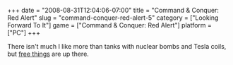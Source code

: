 +++
date = "2008-08-31T12:04:06-07:00"
title = "Command & Conquer: Red Alert"
slug = "command-conquer-red-alert-5"
category = ["Looking Forward To It"]
game = ["Command & Conquer: Red Alert"]
platform = ["PC"]
+++

There isn't much I like more than tanks with nuclear bombs and Tesla coils, but <a href="http://www.ea.com/redalert/news-detail.jsp?id=62">free things</a> are up there.
